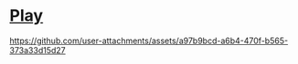 # [Play](https://yandex.ru/games/app/302881#info)

https://github.com/user-attachments/assets/a97b9bcd-a6b4-470f-b565-373a33d15d27
